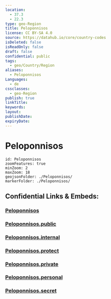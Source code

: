 ```yaml
---
location:
  - 37.3
  - 22.3
type: geo-Region
title: Peloponnisos
license: CC BY-SA 4.0
source: https://datahub.io/core/country-codes
isDeleted: false
isReadOnly: false
draft: false
confidential: public
tags:
  - geo/Country/Region
aliases:
  - Peloponnisos
Languages:
  - de
cssclasses:
  - geo-Region
publish: true
linkTitle:
keywords:
layout:
publishDate:
expiryDate:
---
```


# Peloponnisos

```leaflet
id: Peloponnisos
zoomFeatures: true 
minZoom: 2 
maxZoom: 18
geojsonFolder: ./Peloponnisos/
markerFolder: ./Peloponnisos/
```


## Confidential Links & Embeds: 

### [Peloponnisos](/_Standards/Earth/Continent/Europe/Europe~South/Greece/Regions-Greek/Peloponnisos.md) 

### [Peloponnisos.public](/_public/Earth/Continent/Europe/Europe~South/Greece/Regions-Greek/Peloponnisos.public.md) 

### [Peloponnisos.internal](/_internal/Earth/Continent/Europe/Europe~South/Greece/Regions-Greek/Peloponnisos.internal.md) 

### [Peloponnisos.protect](/_protect/Earth/Continent/Europe/Europe~South/Greece/Regions-Greek/Peloponnisos.protect.md) 

### [Peloponnisos.private](/_private/Earth/Continent/Europe/Europe~South/Greece/Regions-Greek/Peloponnisos.private.md) 

### [Peloponnisos.personal](/_personal/Earth/Continent/Europe/Europe~South/Greece/Regions-Greek/Peloponnisos.personal.md) 

### [Peloponnisos.secret](/_secret/Earth/Continent/Europe/Europe~South/Greece/Regions-Greek/Peloponnisos.secret.md)

